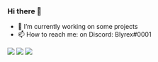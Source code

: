 ### Hi there 👋

- 🔭 I’m currently working on some projects
- 📫 How to reach me: on Discord: Blyrex#0001

<span>
  <img align="center" src="https://github-profile-trophy.vercel.app/?username=Blyrex&margin-w=15&row=1" />
</span>

<span>
  <img align="center" src="https://github-readme-stats.vercel.app/api?username=Blyrex&count_private=true&show_icons=true&include_all_commits=true&theme=dark" />
</span>

<span>
  <img align="center" src="https://github-readme-stats.vercel.app/api/wakatime?username=Blyrex&layout=compact&theme=dark" />
</span>
